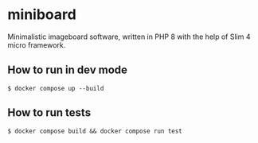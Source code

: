 # miniboard

Minimalistic imageboard software, written in PHP 8 with the help of Slim 4 micro framework.

## How to run in dev mode
`$ docker compose up --build`

## How to run tests
`$ docker compose build && docker compose run test`

